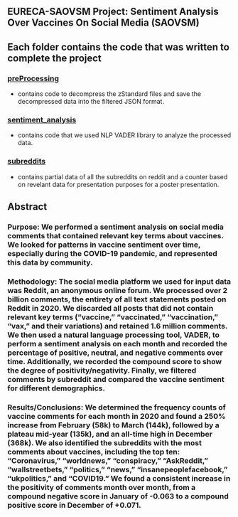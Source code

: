 ## EURECA-SAOVSM Project: Sentiment Analysis Over Vaccines On Social Media (SAOVSM)

## Each folder contains the code that was written to complete the project

### [preProcessing](./preProcessing) 
- contains code to decompress the zStandard files and save the decompressed data into the filtered JSON format.
### [sentiment_analysis](./sentiment_analysis) 
- contains code that we used NLP VADER library to analyze the processed data.
### [subreddits](./subreddits) 
- contains partial data of all the subreddits on reddit and a counter based on revelant data for presentation purposes for a poster presentation.


## Abstract

### Purpose: We performed a sentiment analysis on social media comments that contained relevant key terms about vaccines. We looked for patterns in vaccine sentiment over time, especially during the COVID-19 pandemic, and represented this data by community.

### Methodology: The social media platform we used for input data was Reddit, an anonymous online forum. We processed over 2 billion comments, the entirety of all text statements posted on Reddit in 2020. We discarded all posts that did not contain relevant key terms (“vaccine,” “vaccinated,” “vaccination,” “vax,” and their variations) and retained 1.6 million comments. We then used a natural language processing tool, VADER, to perform a sentiment analysis on each month and recorded the percentage of positive, neutral, and negative comments over time. Additionally, we recorded the compound score to show the degree of positivity/negativity. Finally, we filtered comments by subreddit and compared the vaccine sentiment for different demographics.  

### Results/Conclusions: We determined the frequency counts of vaccine comments for each month in 2020 and found a 250% increase from February (58k) to March (144k), followed by a plateau mid-year (135k), and an all-time high in December (368k). We also identified the subreddits with the most comments about vaccines, including the top ten: “Coronavirus,” “worldnews,” “conspiracy,” “AskReddit,” “wallstreetbets,” “politics,” “news,” “insanepeoplefacebook,” “ukpolitics,” and “COVID19.” We found a consistent increase in the positivity of comments month over month, from a compound negative score in January of -0.063 to a compound positive score in December of +0.071.
